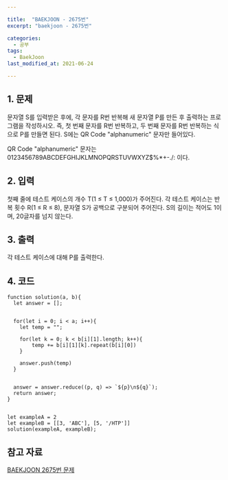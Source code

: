 ```yaml
---

title:  "BAEKJOON - 2675번"
excerpt: "baekjoon - 2675번"

categories:
  - 공부
tags:
  - BaekJoon
last_modified_at: 2021-06-24

---
```


## 1. 문제

문자열 S를 입력받은 후에, 각 문자를 R번 반복해 새 문자열 P를 만든 후 출력하는 프로그램을 작성하시오. 즉, 첫 번째 문자를 R번 반복하고, 두 번째 문자를 R번 반복하는 식으로 P를 만들면 된다. S에는 QR Code "alphanumeric" 문자만 들어있다.

QR Code "alphanumeric" 문자는 0123456789ABCDEFGHIJKLMNOPQRSTUVWXYZ\$%*+-./: 이다.

## 2. 입력

첫째 줄에 테스트 케이스의 개수 T(1 ≤ T ≤ 1,000)가 주어진다. 각 테스트 케이스는 반복 횟수 R(1 ≤ R ≤ 8), 문자열 S가 공백으로 구분되어 주어진다. S의 길이는 적어도 1이며, 20글자를 넘지 않는다. 

## 3. 출력

각 테스트 케이스에 대해 P를 출력한다.

## 4. 코드

```
function solution(a, b){
  let answer = [];


  for(let i = 0; i < a; i++){
    let temp = "";

    for(let k = 0; k < b[i][1].length; k++){
        temp += b[i][1][k].repeat(b[i][0])
    }

    answer.push(temp)
  }

  
  answer = answer.reduce((p, q) => `${p}\n${q}`);
  return answer;
}


let exampleA = 2
let exampleB = [[3, 'ABC'], [5, '/HTP']]
solution(exampleA, exampleB);
```

## 참고 자료

[BAEKJOON 2675번 문제][1]

[1]: https://www.acmicpc.net/problem/2675